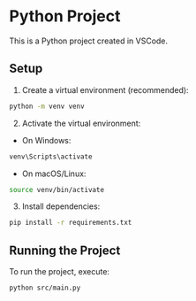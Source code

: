# Python Project

This is a Python project created in VSCode.

## Setup

1. Create a virtual environment (recommended):
```bash
python -m venv venv
```

2. Activate the virtual environment:
- On Windows:
```bash
venv\Scripts\activate
```
- On macOS/Linux:
```bash
source venv/bin/activate
```

3. Install dependencies:
```bash
pip install -r requirements.txt
```

## Running the Project

To run the project, execute:
```bash
python src/main.py
```